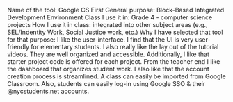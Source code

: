 Name of the tool: Google CS First
General purpose: Block-Based Integrated Development Environment
Class I use it in: Grade 4 - computer science projects 
How I use it in class: integrated into other subject areas (e.g., SEL/Indentity Work, Social Justice work, etc.)
Why I have selected that tool for that purpose: I like the user-interface. I find that the UI is very user-friendly for elementary students. I also really like the lay out of the tutorial videos. They are well organized and accessible. Additionally, I like that starter project code is offered for each project. From the teacher end I like the dashboard that organizes student work. I also like that the account creation process is streamlined. A class can easily be imported from Google Classroom. Also, students can easily log-in using Google SSO & their @nycstudents.net accounts.
